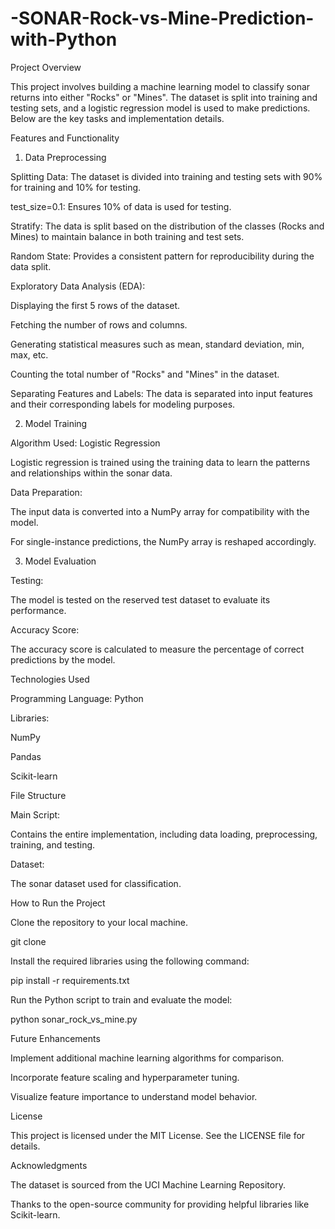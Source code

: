 # -SONAR-Rock-vs-Mine-Prediction-with-Python
Project Overview

This project involves building a machine learning model to classify sonar returns into either "Rocks" or "Mines". The dataset is split into training and testing sets, and a logistic regression model is used to make predictions. Below are the key tasks and implementation details.

Features and Functionality

1. Data Preprocessing

Splitting Data: The dataset is divided into training and testing sets with 90% for training and 10% for testing.

test_size=0.1: Ensures 10% of data is used for testing.

Stratify: The data is split based on the distribution of the classes (Rocks and Mines) to maintain balance in both training and test sets.

Random State: Provides a consistent pattern for reproducibility during the data split.

Exploratory Data Analysis (EDA):

Displaying the first 5 rows of the dataset.

Fetching the number of rows and columns.

Generating statistical measures such as mean, standard deviation, min, max, etc.

Counting the total number of "Rocks" and "Mines" in the dataset.

Separating Features and Labels: The data is separated into input features and their corresponding labels for modeling purposes.

2. Model Training

Algorithm Used: Logistic Regression

Logistic regression is trained using the training data to learn the patterns and relationships within the sonar data.

Data Preparation:

The input data is converted into a NumPy array for compatibility with the model.

For single-instance predictions, the NumPy array is reshaped accordingly.

3. Model Evaluation

Testing:

The model is tested on the reserved test dataset to evaluate its performance.

Accuracy Score:

The accuracy score is calculated to measure the percentage of correct predictions by the model.

Technologies Used

Programming Language: Python

Libraries:

NumPy

Pandas

Scikit-learn

File Structure

Main Script:

Contains the entire implementation, including data loading, preprocessing, training, and testing.

Dataset:

The sonar dataset used for classification.

How to Run the Project

Clone the repository to your local machine.

git clone <repository-link>

Install the required libraries using the following command:

pip install -r requirements.txt

Run the Python script to train and evaluate the model:

python sonar_rock_vs_mine.py

Future Enhancements

Implement additional machine learning algorithms for comparison.

Incorporate feature scaling and hyperparameter tuning.

Visualize feature importance to understand model behavior.

License

This project is licensed under the MIT License. See the LICENSE file for details.

Acknowledgments

The dataset is sourced from the UCI Machine Learning Repository.

Thanks to the open-source community for providing helpful libraries like Scikit-learn.
